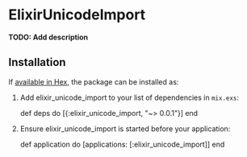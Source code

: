 # ElixirUnicodeImport

**TODO: Add description**

## Installation

If [available in Hex](https://hex.pm/docs/publish), the package can be installed as:

  1. Add elixir_unicode_import to your list of dependencies in `mix.exs`:

        def deps do
          [{:elixir_unicode_import, "~> 0.0.1"}]
        end

  2. Ensure elixir_unicode_import is started before your application:

        def application do
          [applications: [:elixir_unicode_import]]
        end

